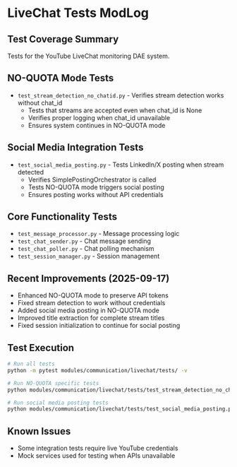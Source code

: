 # LiveChat Tests ModLog

## Test Coverage Summary
Tests for the YouTube LiveChat monitoring DAE system.

## NO-QUOTA Mode Tests
- `test_stream_detection_no_chatid.py` - Verifies stream detection works without chat_id
  - Tests that streams are accepted even when chat_id is None
  - Verifies proper logging when chat_id unavailable
  - Ensures system continues in NO-QUOTA mode

## Social Media Integration Tests
- `test_social_media_posting.py` - Tests LinkedIn/X posting when stream detected
  - Verifies SimplePostingOrchestrator is called
  - Tests NO-QUOTA mode triggers social posting
  - Ensures posting works without API credentials

## Core Functionality Tests
- `test_message_processor.py` - Message processing logic
- `test_chat_sender.py` - Chat message sending
- `test_chat_poller.py` - Chat polling mechanism
- `test_session_manager.py` - Session management

## Recent Improvements (2025-09-17)
- Enhanced NO-QUOTA mode to preserve API tokens
- Fixed stream detection to work without credentials
- Added social media posting in NO-QUOTA mode
- Improved title extraction for complete stream titles
- Fixed session initialization to continue for social posting

## Test Execution
```bash
# Run all tests
python -m pytest modules/communication/livechat/tests/ -v

# Run NO-QUOTA specific tests
python modules/communication/livechat/tests/test_stream_detection_no_chatid.py

# Run social media posting tests
python modules/communication/livechat/tests/test_social_media_posting.py
```

## Known Issues
- Some integration tests require live YouTube credentials
- Mock services used for testing when APIs unavailable